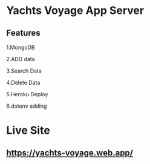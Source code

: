# Yachts Voyage App Server

## Features

1.MongoDB

2.ADD data

3.Search Data

4.Delete Data

5.Heroku Deploy

6.dotenv adding



# Live Site

## https://yachts-voyage.web.app/